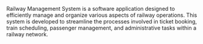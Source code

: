 
Railway Management System is a software application designed to efficiently manage and organize various aspects of railway operations. This system is developed to streamline the processes involved in ticket booking, train scheduling, passenger management, and administrative tasks within a railway network.
